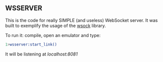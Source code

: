 WSSERVER
---------------

This is the code for really SIMPLE (and useless) WebSocket server. It was built to exemplify the usage of the [wsock](https://github.com/madtrick/wsock) library.

To run it: compile, open an emulator and type:

```erlang
1>wsserver:start_link()
```

It will be listening at *localhost:8081*
